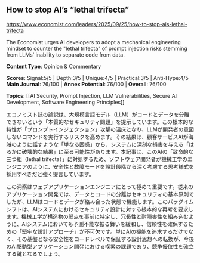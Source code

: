 ## How to stop AI’s “lethal trifecta”

https://www.economist.com/leaders/2025/09/25/how-to-stop-ais-lethal-trifecta

The Economist urges AI developers to adopt a mechanical engineering mindset to counter the "lethal trifecta" of prompt injection risks stemming from LLMs' inability to separate code from data.

**Content Type**: Opinion & Commentary

**Scores**: Signal:5/5 | Depth:3/5 | Unique:4/5 | Practical:3/5 | Anti-Hype:4/5
**Main Journal**: 76/100 | **Annex Potential**: 76/100 | **Overall**: 76/100

**Topics**: [[AI Security, Prompt Injection, LLM Vulnerabilities, Secure AI Development, Software Engineering Principles]]

エコノミスト誌の論説は、大規模言語モデル（LLM）がコードとデータを分離できないという「本質的なセキュリティ問題」を提示しています。この根本的な特性が「プロンプトインジェクション」攻撃の温床となり、LLMが開発者の意図しないコマンドを実行するリスクを高めます。その結果は、顧客サービスAIが海賊のように話すような「単なる困惑」から、システムに深刻な損害を与える「はるかに破壊的な結果」に至る可能性があります。本記事は、このAIの「致命的な三つ組（lethal trifecta）」に対処するため、ソフトウェア開発者が機械工学のエンジニアのように、安全性と故障モードを設計段階から深く考慮する思考様式を採用すべきだと強く提言しています。

この洞察はウェブアプリケーションエンジニアにとって極めて重要です。従来のアプリケーション開発では、データとコードの分離はセキュリティの基本原則でしたが、LLMはコードとデータが絡み合った状態で機能します。このパラダイムシフトは、AIシステムにおけるセキュリティ設計に対する根本的な再考を要求します。機械工学が構造物の弱点を事前に特定し、冗長性と耐障害性を組み込むように、AIシステムにおいても予測不能な振る舞いを緩和し、信頼性を確保するための「堅牢な設計アプローチ」が不可欠です。単にAIの機能を追求するだけでなく、その基盤となる安全性をコードレベルで保証する設計思想への転換が、今後のAI駆動型アプリケーション開発における喫緊の課題であり、競争優位性を確立する鍵となるでしょう。